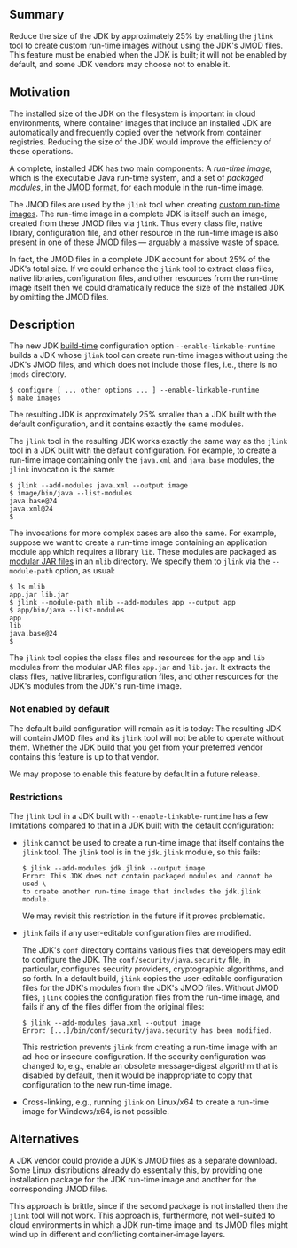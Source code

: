 Summary
-------

Reduce the size of the JDK by approximately 25% by enabling the `jlink` tool to
create custom run-time images without using the JDK's JMOD files. This feature
must be enabled when the JDK is built; it will not be enabled by default, and
some JDK vendors may choose not to enable it.


Motivation
----------

The installed size of the JDK on the filesystem is important in cloud
environments, where container images that include an installed JDK are
automatically and frequently copied over the network from container registries.
Reducing the size of the JDK would improve the efficiency of these operations.

A complete, installed JDK has two main components: A _run-time image_, which is
the executable Java run-time system, and a set of _packaged modules_, in the
[JMOD format](https://openjdk.org/jeps/261#Packaging:-JMOD-files), for each
module in the run-time image.

The JMOD files are used by the `jlink` tool when creating [custom run-time images](https://dev.java/learn/jlink/).
The run-time image in a complete JDK is
itself such an image, created from these JMOD files via `jlink`. Thus every
class file, native library, configuration file, and other resource in the
run-time image is also present in one of these JMOD files — arguably a massive
waste of space.

In fact, the JMOD files in a complete JDK account for about 25% of the JDK's
total size. If we could enhance the `jlink` tool to extract class files, native
libraries, configuration files, and other resources from the run-time image
itself then we could dramatically reduce the size of the installed JDK by
omitting the JMOD files.


Description
----------

The new JDK [build-time](https://openjdk.org/groups/build/doc/building.html)
configuration option `--enable-linkable-runtime` builds a JDK whose `jlink` tool
can create run-time images without using the JDK's JMOD files, and which does
not include those files, i.e., there is no `jmods` directory.

    $ configure [ ... other options ... ] --enable-linkable-runtime
    $ make images

The resulting JDK is approximately 25% smaller than a JDK built with the default
configuration, and it contains exactly the same modules.

The `jlink` tool in the resulting JDK works exactly the same way as the `jlink`
tool in a JDK built with the default configuration. For example, to create a
run-time image containing only the `java.xml` and `java.base` modules, the
`jlink` invocation is the same:

    $ jlink --add-modules java.xml --output image
    $ image/bin/java --list-modules
    java.base@24
    java.xml@24
    $ 

The invocations for more complex cases are also the same. For example, suppose
we want to create a run-time image containing an application module `app` which
requires a library `lib`. These modules are packaged as [modular JAR files](https://docs.oracle.com/en/java/javase/23/docs/specs/jar/jar.html#modular-jar-files) 
in an `mlib` directory. We specify them to `jlink` via the `--module-path`
option, as usual:

    $ ls mlib
    app.jar	lib.jar
    $ jlink --module-path mlib --add-modules app --output app
    $ app/bin/java --list-modules
    app
    lib
    java.base@24
    $ 

The `jlink` tool copies the class files and resources for the `app` and `lib`
modules from the modular JAR files `app.jar` and `lib.jar`. It extracts the
class files, native libraries, configuration files, and other resources for the
JDK's modules from the JDK's run-time image.


### Not enabled by default

The default build configuration will remain as it is today: The resulting JDK
will contain JMOD files and its `jlink` tool will not be able to operate without
them. Whether the JDK build that you get from your preferred vendor contains
this feature is up to that vendor.

We may propose to enable this feature by default in a future release.


### Restrictions

The `jlink` tool in a JDK built with `--enable-linkable-runtime` has a few
limitations compared to that in a JDK built with the default configuration:

- `jlink` cannot be used to create a run-time image that itself contains the
  `jlink` tool. The `jlink` tool is in the `jdk.jlink` module, so this fails:

      $ jlink --add-modules jdk.jlink --output image
      Error: This JDK does not contain packaged modules and cannot be used \
      to create another run-time image that includes the jdk.jlink module.

  We may revisit this restriction in the future if it proves problematic.

- `jlink` fails if any user-editable configuration files are modified.

  The JDK's `conf` directory contains various files that developers may edit to
  configure the JDK. The `conf/security/java.security` file, in particular,
  configures security providers, cryptographic algorithms, and so forth. In a
  default build, `jlink` copies the user-editable configuration files for the
  JDK's modules from the JDK's JMOD files. Without JMOD files, `jlink` copies
  the configuration files from the run-time image, and fails if any of the files
  differ from the original files:

      $ jlink --add-modules java.xml --output image
      Error: [...]/bin/conf/security/java.security has been modified.

  This restriction prevents `jlink` from creating a run-time image with an
  ad-hoc or insecure configuration. If the security configuration was changed
  to, e.g., enable an obsolete message-digest algorithm that is disabled by
  default, then it would be inappropriate to copy that configuration to the new
  run-time image.

- Cross-linking, e.g., running `jlink` on Linux/x64 to create a run-time image
  for Windows/x64, is not possible.


Alternatives
----------

A JDK vendor could provide a JDK's JMOD files as a separate download. Some Linux
distributions already do essentially this, by providing one installation package
for the JDK run-time image and another for the corresponding JMOD files.

This approach is brittle, since if the second package is not installed then the
`jlink` tool will not work. This approach is, furthermore, not well-suited to
cloud environments in which a JDK run-time image and its JMOD files might wind
up in different and conflicting container-image layers.

